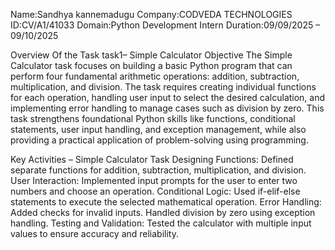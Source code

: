 Name:Sandhya kannemadugu
Company:CODVEDA TECHNOLOGIES
ID:CV/A1/41033
Domain:Python Development Intern
Duration:09/09/2025 – 09/10/2025

Overview Of the Task
task1– Simple Calculator
Objective
The Simple Calculator task focuses on building a basic Python program that can perform four fundamental arithmetic operations: addition, subtraction, multiplication, and division. The task requires creating individual functions for each operation, handling user input to select the desired calculation, and implementing error handling to manage cases such as division by zero. This task strengthens foundational Python skills like functions, conditional statements, user input handling, and exception management, while also providing a practical application of problem-solving using programming.

Key Activities – Simple Calculator Task
Designing Functions:
Defined separate functions for addition, subtraction, multiplication, and division.
User Interaction:
Implemented input prompts for the user to enter two numbers and choose an operation.
Conditional Logic:
Used if-elif-else statements to execute the selected mathematical operation.
Error Handling:
Added checks for invalid inputs.
Handled division by zero using exception handling.
Testing and Validation:
Tested the calculator with multiple input values to ensure accuracy and reliability.
